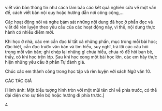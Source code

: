 viết văn bản thông tin như cách làm báo cáo kết quả nghiên cứu về một vấn đề, cách viết bản nội quy hoặc hướng dẫn nơi công cộng,...

Các hoạt động nói và nghe bám sát những nội dung đã học ở phần đọc và viết để rèn luyện theo yêu cầu của các hoạt động này, vì thế, nội dung thực hành có nhiều điểm mới.

Khi học ở nhà, các em cần đọc kĩ tất cả những phần, mục trong mỗi bài học; đặc biệt, cần đọc trước văn bản và tìm hiểu, suy nghĩ, trả lời các câu hỏi trong mỗi văn bản; ghi chép lại những gì chưa hiểu, chưa rõ để hỏi bạn bè, thầy, cô khi học trên lớp. Sau khi học xong một bài học lớn, các em hãy thực hiện những yêu cầu ở phần Tự đánh giá.

Chúc các em thành công trong học tập và rèn luyện với sách Ngữ văn 10.

CÁC TÁC GIẢ

[Hình ảnh: Một biểu tượng hình tròn với một mũi tên chỉ về phía trước, có thể đại diện cho sự tiến bộ hoặc hướng đi phía trước.]

4